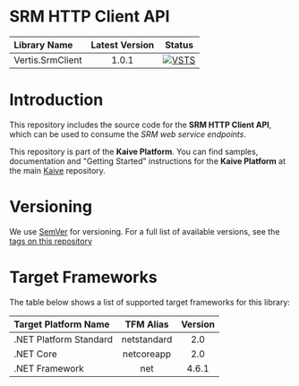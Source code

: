 # SRM HTTP Client API

| Library Name     | Latest Version | Status |
|:-----------------|:--------------:|:------:|
| Vertis.SrmClient |      1.0.1     | [![VSTS](https://img.shields.io/vso/build/vertisnet/62009b64-8b3f-4d27-93c2-95512cf9951f/32.svg)](https://vertisnet.visualstudio.com/Product_Development/_build/index?context=allDefinitions&path=\Kaive&definitionId=32&_a=completed) |

# Introduction

This repository includes the source code for the **SRM HTTP Client API**, which can be used to consume the _SRM web service endpoints_.

This repository is part of the **Kaive Platform**. You can find samples, documentation and "Getting Started" instructions for the **Kaive Platform** at the main [Kaive](https://vertisnet.visualstudio.com/Product_Development/_git/Kaive) repository.

# Versioning

We use [SemVer](http://semver.org/) for versioning. For a full list of available versions, see the [tags on this repository](https://vertisnet.visualstudio.com/Product_Development/_git/Kaive.Extensions.Common/tags)

# Target Frameworks

The table below shows a list of supported target frameworks for this library:

| Target Platform Name   | TFM Alias   | Version |
|:-----------------------|:-----------:|:-------:|
| .NET Platform Standard | netstandard | 2.0     |
| .NET Core              | netcoreapp  | 2.0     |
| .NET Framework         | net         | 4.6.1   |
